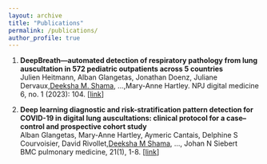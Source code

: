 ```yaml
---
layout: archive
title: "Publications"
permalink: /publications/
author_profile: true
---
```


1. **DeepBreath—automated detection of respiratory pathology from lung auscultation in 572 pediatric outpatients across 5 countries**  
Julien Heitmann, Alban Glangetas, Jonathan Doenz, Juliane Dervaux,<ins>Deeksha M. Shama</ins>, ...,Mary-Anne Hartley. 
NPJ digital medicine 6, no. 1 (2023): 104.
[[link](https://bmcpulmmed.biomedcentral.com/articles/10.1186/s12890-021-01467-w)]

2. **Deep learning diagnostic and risk-stratification pattern detection for COVID-19 in digital lung auscultations: clinical protocol for a case–control and prospective cohort study**  
Alban Glangetas, Mary-Anne Hartley, Aymeric Cantais, Delphine S Courvoisier, David Rivollet,<ins>Deeksha M Shama</ins>, ..., Johan N Siebert  
BMC pulmonary medicine, 21(1), 1-8.
[[link](https://bmcpulmmed.biomedcentral.com/articles/10.1186/s12890-021-01467-w)]  
